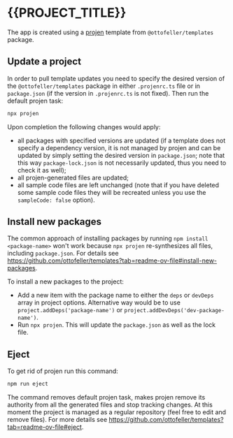 # {{PROJECT_TITLE}}

The app is created using a [projen](https://projen.io) template from `@ottofeller/templates` package.

## Update a project

In order to pull template updates you need to specify the desired version of the `@ottofeller/templates` package in either `.projenrc.ts` file or in `package.json` (if the version in `.projenrc.ts` is not fixed). Then run the default projen task:

```sh
npx projen
```

Upon completion the following changes would apply:

- all packages with specified versions are updated (if a template does not specify a dependency version, it is not managed by projen and can be updated by simply setting the desired version in `package.json`; note that this way `package-lock.json` is not necessarily updated, thus you need to check it as well);
- all projen-generated files are updated;
- all sample code files are left unchanged (note that if you have deleted some sample code files they will be recreated unless you use the `sampleCode: false` option).

## Install new packages

The common approach of installing packages by running `npm install <package-name>` won't work because `npx projen` re-synthesizes all files, including `package.json`. For details see https://github.com/ottofeller/templates?tab=readme-ov-file#install-new-packages.

To install a new packages to the project:

- Add a new item with the package name to either the `deps` or `devDeps` array in project options. Alternative way would be to use `project.addDeps('package-name')` or `project.addDevDeps('dev-package-name')`.
- Run `npx projen`. This will update the `package.json` as well as the lock file.

## Eject

To get rid of projen run this command:

```sh
npm run eject
```

The command removes default projen task, makes projen remove its authority from all the generated files and stop tracking changes. At this moment the project is managed as a regular repository (feel free to edit and remove files). For more details see https://github.com/ottofeller/templates?tab=readme-ov-file#eject.
